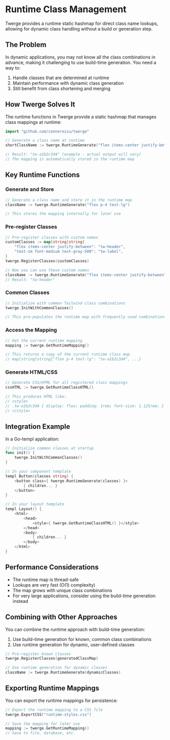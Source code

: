 # Runtime Class Management

Twerge provides a runtime static hashmap for direct class name lookups, allowing for dynamic class handling without a build or generation step.

## The Problem

In dynamic applications, you may not know all the class combinations in advance, making it challenging to use build-time generation. You need a way to:

1. Handle classes that are determined at runtime
2. Maintain performance with dynamic class generation
3. Still benefit from class shortening and merging

## How Twerge Solves It

The runtime functions in Twerge provide a static hashmap that manages class mappings at runtime:

```go
import "github.com/conneroisu/twerge"

// Generate a class name at runtime
shortClassName := twerge.RuntimeGenerate("flex items-center justify-between p-4")

// Result: "tw-a1b2c3d4" (example - actual output will vary)
// The mapping is automatically stored in the runtime map
```

## Key Runtime Functions

### Generate and Store

```go
// Generate a class name and store it in the runtime map
className := twerge.RuntimeGenerate("flex p-4 text-lg")

// This stores the mapping internally for later use
```

### Pre-register Classes

```go
// Pre-register classes with custom names
customClasses := map[string]string{
    "flex items-center justify-between": "tw-header",
    "text-sm font-medium text-gray-500": "tw-label",
}
twerge.RegisterClasses(customClasses)

// Now you can use these custom names
className := twerge.RuntimeGenerate("flex items-center justify-between")
// Result: "tw-header"
```

### Common Classes

```go
// Initialize with common Tailwind class combinations
twerge.InitWithCommonClasses()

// This pre-populates the runtime map with frequently used combinations
```

### Access the Mapping

```go
// Get the current runtime mapping
mapping := twerge.GetRuntimeMapping()

// This returns a copy of the current runtime class map
// map[string]string{"flex p-4 text-lg": "tw-a1b2c3d4", ...}
```

### Generate HTML/CSS

```go
// Generate CSS/HTML for all registered class mappings
cssHTML := twerge.GetRuntimeClassHTML()

// This produces HTML like:
// <style>
// .tw-a1b2c3d4 { display: flex; padding: 1rem; font-size: 1.125rem; }
// </style>
```

## Integration Example

In a Go-templ application:

```go
// Initialize common classes at startup
func init() {
    twerge.InitWithCommonClasses()
}

// In your component template
templ Button(classes string) {
    <button class={ twerge.RuntimeGenerate(classes) }>
        { children... }
    </button>
}

// In your layout template
templ Layout() {
    <html>
        <head>
            <style>{ twerge.GetRuntimeClassHTML() }</style>
        </head>
        <body>
            { children... }
        </body>
    </html>
}
```

## Performance Considerations

- The runtime map is thread-safe
- Lookups are very fast (O(1) complexity)
- The map grows with unique class combinations
- For very large applications, consider using the build-time generation instead

## Combining with Other Approaches

You can combine the runtime approach with build-time generation:

1. Use build-time generation for known, common class combinations
2. Use runtime generation for dynamic, user-defined classes

```go
// Pre-register known classes
twerge.RegisterClasses(generatedClassMap)

// Use runtime generation for dynamic classes
className := twerge.RuntimeGenerate(dynamicClasses)
```

## Exporting Runtime Mappings

You can export the runtime mappings for persistence:

```go
// Export the runtime mapping to a CSS file
twerge.ExportCSS("runtime-styles.css")

// Save the mapping for later use
mapping := twerge.GetRuntimeMapping()
// Save to file, database, etc.
```
